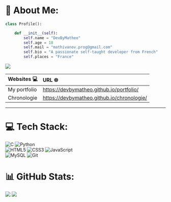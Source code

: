 # 💫 About Me:
```python
class Profile():

    def __init__(self):
        self.name = "DevByMatheo"
        self.age = 18
        self.mail = "mathivanov.prog@gmail.com"
        self.bio = "A passionate self-taught developer from French"
        self.places = "France"
```

<img src="https://media.giphy.com/media/NPXkCN2FutVO1Nt4P9/giphy.gif">

| Websites 💻 | URL 🌐 |
| -------------- | :--------- |
| My portfolio | https://devbymatheo.github.io/portfolio/   |
| Chronologie  | https://devbymatheo.github.io/chronologie/ |
---

# 💻 Tech Stack:
![C](https://img.shields.io/badge/c-%2300599C.svg?style=for-the-badge&logo=c&logoColor=white) ![Python](https://img.shields.io/badge/python-3670A0?style=for-the-badge&logo=python&logoColor=ffdd54) <br>
![HTML5](https://img.shields.io/badge/html5-%23E34F26.svg?style=for-the-badge&logo=html5&logoColor=white) ![CSS3](https://img.shields.io/badge/css3-%231572B6.svg?style=for-the-badge&logo=css3&logoColor=white) ![JavaScript](https://img.shields.io/badge/javascript-%23323330.svg?style=for-the-badge&logo=javascript&logoColor=%23F7DF1E) <br>
![MySQL](https://img.shields.io/badge/mysql-4479A1.svg?style=for-the-badge&logo=mysql&logoColor=white) ![Git](https://img.shields.io/badge/git-%23F05033.svg?style=for-the-badge&logo=git&logoColor=white)

# 📊 GitHub Stats:
![](https://github-readme-stats.vercel.app/api?username=DevByMatheo&theme=dark&hide_border=false&include_all_commits=false&count_private=false)
![](https://github-readme-stats.vercel.app/api/top-langs/?username=DevByMatheo&theme=dark&hide_border=false&include_all_commits=false&count_private=false&layout=compact)
